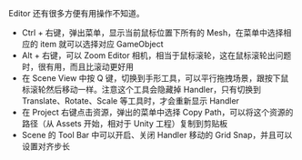 Editor 还有很多方便有用操作不知道。

- Ctrl + 右键，弹出菜单，显示当前鼠标位置下所有的 Mesh，在菜单中选择相应的 item 就可以选择对应 GameObject
- Alt + 右键，可以 Zoom Editor 相机，相当于鼠标滚轮，这在鼠标滚轮出问题时，很有用，而且比滚动更好用
- 在 Scene View 中按 Q 键，切换到手形工具，可以平行拖拽场景，跟按下鼠标滚轮然后移动一样。注意这个工具会隐藏掉 Handler，只有切换到 Translate、Rotate、Scale 等工具时，才会重新显示 Handler
- 在 Project 右键点击资源，弹出的菜单中选择 Copy Path，可以将这个资源的路径（从 Assets 开始，相对于 Unity 工程）复制到剪贴板
- Scene 的 Tool Bar 中可以开启、关闭 Handler 移动的 Grid Snap，并且可以设置对齐步长
